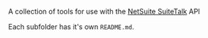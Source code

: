 A collection of tools for use with the [NetSuite SuiteTalk](http://www.netsuite.com/portal/developers/resources/suitetalk-documentation.shtml) API

Each subfolder has it's own `README.md`.
